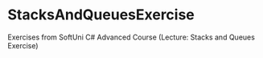 # StacksAndQueuesExercise
Exercises from SoftUni C# Advanced Course (Lecture: Stacks and Queues Exercise)
